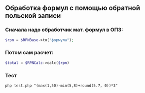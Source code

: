 ## Обработка формул с помощью обратной польской записи

### Сначала надо обработчик мат. формул в ОПЗ:
```php
$rpn = $RPNBase->to("формула");
```

### Потом сам расчет:
```php
$total = $RPNCalc->calc($rpn)
```

### Тест
```shell
php test.php "(max(1,50)-min(5,8)+round(5.7, 0))*3"
```
